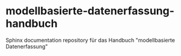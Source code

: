 # modellbasierte-datenerfassung-handbuch
Sphinx documentation repository für das Handbuch "modellbasierte Datenerfassung"

